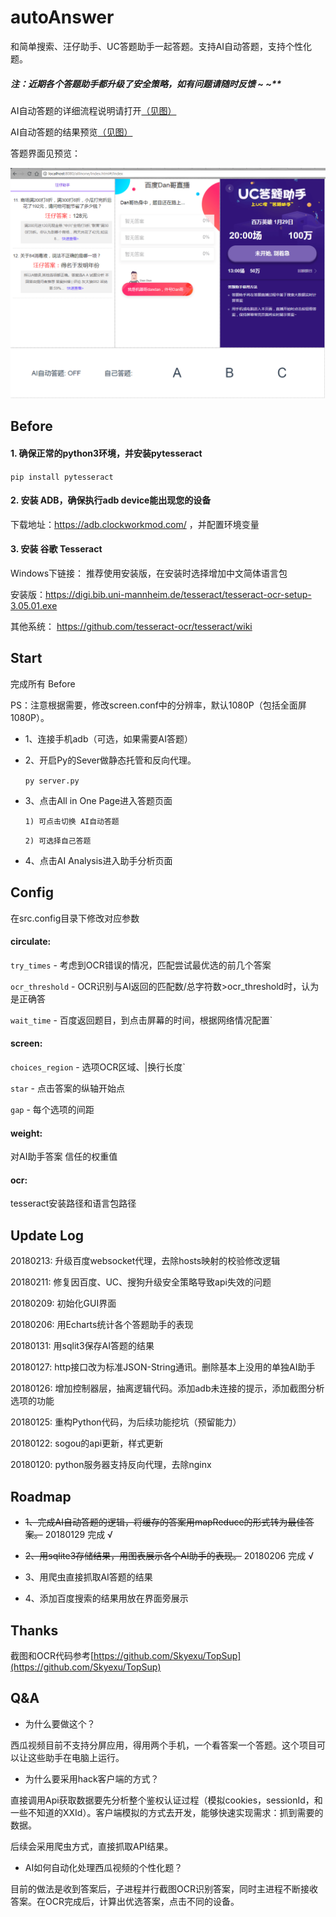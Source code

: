 # autoAnswer

和简单搜索、汪仔助手、UC答题助手一起答题。支持AI自动答题，支持个性化题。

##### 注：近期各个答题助手都升级了安全策略，如有问题请随时反馈 ~ ~**

AI自动答题的详细流程说明请打开[（见图）](images/answer-introduce.png)

AI自动答题的结果预览[（见图）](images/ai_analysis.png)

答题界面见预览：

![](images/answer_view.png)


## Before

#### 1. 确保正常的python3环境，并安装pytesseract

`pip install pytesseract`

#### 2. 安装 ADB，确保执行adb device能出现您的设备

下载地址：https://adb.clockworkmod.com/ ，并配置环境变量

#### 3. 安装 谷歌 Tesseract

Windows下链接： 推荐使用安装版，在安装时选择增加中文简体语言包

安装版：https://digi.bib.uni-mannheim.de/tesseract/tesseract-ocr-setup-3.05.01.exe

其他系统： https://github.com/tesseract-ocr/tesseract/wiki

## Start

完成所有 Before

PS：注意根据需要，修改screen.conf中的分辨率，默认1080P（包括全面屏1080P）。

+ 1、连接手机adb（可选，如果需要AI答题）

+ 2、开启Py的Sever做静态托管和反向代理。

  `py server.py`

+ 3、点击All in One Page进入答题页面

  `1) 可点击切换 AI自动答题`

  `2) 可选择自己答题`

+ 4、点击AI Analysis进入助手分析页面

## Config

在src.config目录下修改对应参数

#### circulate:

`try_times` - 考虑到OCR错误的情况，匹配尝试最优选的前几个答案

`ocr_threshold` - OCR识别与AI返回的匹配数/总字符数>ocr_threshold时，认为是正确答

`wait_time` - 百度返回题目，到点击屏幕的时间，根据网络情况配置`

#### screen:

`choices_region` - 选项OCR区域、|换行长度`

`star` - 点击答案的纵轴开始点

`gap` - 每个选项的间距

#### weight:

对AI助手答案 信任的权重值

#### ocr:

tesseract安装路径和语言包路径

## Update Log

20180213: 升级百度websocket代理，去除hosts映射的校验修改逻辑

20180211: 修复因百度、UC、搜狗升级安全策略导致api失效的问题

20180209: 初始化GUI界面

20180206: 用Echarts统计各个答题助手的表现

20180131: 用sqlit3保存AI答题的结果

20180127: http接口改为标准JSON-String通讯。删除基本上没用的单独AI助手

20180126: 增加控制器层，抽离逻辑代码。添加adb未连接的提示，添加截图分析选项的功能

20180125: 重构Python代码，为后续功能挖坑（预留能力）

20180122: sogou的api更新，样式更新

20180120: python服务器支持反向代理，去除nginx

## Roadmap

+ ~~1、完成AI自动答题的逻辑，将缓存的答案用mapReduce的形式转为最佳答案。~~ 20180129 完成 √

+ ~~2、用sqlite3存储结果，用图表展示各个AI助手的表现。~~ 20180206 完成 √

+ 3、用爬虫直接抓取AI答题的结果

+ 4、添加百度搜索的结果用放在界面旁展示

## Thanks

截图和OCR代码参考[https://github.com/Skyexu/TopSup](https://github.com/Skyexu/TopSup)

## Q&A

- 为什么要做这个？

西瓜视频目前不支持分屏应用，得用两个手机，一个看答案一个答题。这个项目可以让这些助手在电脑上运行。

- 为什么要采用hack客户端的方式？

直接调用Api获取数据要先分析整个鉴权认证过程（模拟cookies，sessionId，和一些不知道的XXId）。客户端模拟的方式去开发，能够快速实现需求：抓到需要的数据。

后续会采用爬虫方式，直接抓取API结果。

- AI如何自动化处理西瓜视频的个性化题？

目前的做法是收到答案后，子进程并行截图OCR识别答案，同时主进程不断接收答案。在OCR完成后，计算出优选答案，点击不同的设备。
